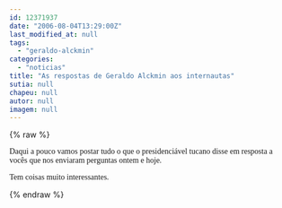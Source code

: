 ```yaml
---
id: 12371937
date: "2006-08-04T13:29:00Z"
last_modified_at: null
tags:
  - "geraldo-alckmin"
categories:
  - "noticias"
title: "As respostas de Geraldo Alckmin aos internautas"
sutia: null
chapeu: null
autor: null
imagem: null
---
```

{% raw %}
<p><P><FONT face=Verdana>Daqui a pouco vamos postar tudo o que o presidenciável tucano disse em resposta a vocês que nos enviaram&nbsp;perguntas ontem e hoje.</FONT></P></p>
<p><P><FONT face=Verdana>Tem coisas muito interessantes.</FONT></P> </p>
{% endraw %}